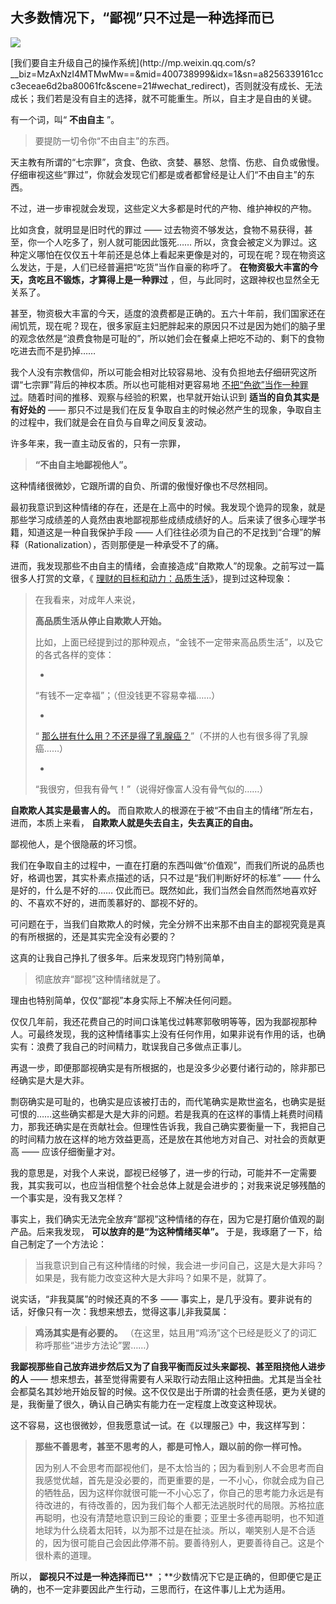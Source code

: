 ## 大多数情况下，“鄙视”只不过是一种选择而已
 ![](http://mmbiz.qpic.cn/mmbiz/BDcu2rMySicrxVdoAQMsVCuNbZksOetG4G4CCynLCib1ZPibHtsAt1P5WIQWGYUibmRFa4ICibAvLnbBW3fXeyZLgvQ/640?wx_fmt=jpeg&wxfrom=5)
<head><meta http-equiv="Content-Type" content="text/html; charset=utf-8"></head>
[我们要自主升级自己的操作系统](http://mp.weixin.qq.com/s?__biz=MzAxNzI4MTMwMw==&mid=400738999&idx=1&sn=a8256339161ccc3eceae6d2ba80061fc&scene=21#wechat_redirect)，否则就没有成长、无法成长；我们若是没有自主的选择，就不可能重生。所以，自主才是自由的关键。

有一个词，叫“ **不由自主** ”。

> 要提防一切令你“不由自主”的东西。

天主教有所谓的“七宗罪”，贪食、色欲、贪婪、暴怒、怠惰、伤悲、自负或傲慢。仔细审视这些“罪过”，你就会发现它们都是或者都曾经是让人们“不由自主”的东西。

不过，进一步审视就会发现，这些定义大多都是时代的产物、维护神权的产物。

比如贪食，就明显是旧时代的罪过 —— 过去物资不够发达，食物不易获得，甚至，你一个人吃多了，别人就可能因此饿死…… 所以，贪食会被定义为罪过。这种定义哪怕在仅仅五十年前还是总体上看起来更像是对的，可现在呢？现在物资这么发达，于是，人们已经普遍把“吃货”当作自豪的称呼了。 **在物资极大丰富的今天，贪吃且不锻炼，才算得上是一种罪过** ，但，与此同时，这跟神权也显然全无关系了。

甚至，物资极大丰富的今天，适度的浪费都是正确的。五六十年前，我们国家还在闹饥荒，现在呢？现在，很多家庭主妇肥胖起来的原因只不过是因为她们的脑子里的观念依然是“浪费食物是可耻的”，所以她们会在餐桌上把吃不动的、剩下的食物吃进去而不是扔掉……

我个人没有宗教信仰，所以可能会相对比较容易地、没有负担地去仔细研究这所谓“七宗罪”背后的神权本质。所以也可能相对更容易地 [不把“色欲”当作一种罪过](http://mp.weixin.qq.com/s?__biz=MzAxNzI4MTMwMw==&mid=210678304&idx=1&sn=e4f46f8ba31ba9b87e3ab9f5b045f190&scene=21#wechat_redirect)。随着时间的推移、观察与经验的积累，也早就开始认识到 **适当的自负其实是有好处的** —— 那只不过是我们在反复争取自主的时候必然产生的现象，争取自主的过程中，我们就是会在自负与自卑之间反复波动。

许多年来，我一直主动反省的，只有一宗罪，

> **“不由自主地鄙视他人”。**

这种情绪很微妙，它跟所谓的自负、所谓的傲慢好像也不尽然相同。

最初我意识到这种情绪的存在，还是在上高中的时候。我发现个诡异的现象，就是那些学习成绩差的人竟然由衷地鄙视那些成绩成绩好的人。后来读了很多心理学书籍，知道这是一种自我保护手段 —— 人们往往必须为自己的不足找到“合理”的解释（Rationalization），否则那便是一种承受不了的痛。

进而，我发现那些不由自主的情绪，会直接造成“自欺欺人”的现象。之前写过一篇很多人打赏的文章，《 [理财的目标和动力：品质生活](http://mp.weixin.qq.com/s?__biz=MzAxNzI4MTMwMw==&mid=210980544&idx=1&sn=a84a7a6b65cc4eb5975d6e9253d3e57f&scene=21#wechat_redirect)》，提到过这种现象：

> 在我看来，对成年人来说，
> 
> **高品质生活从停止自欺欺人开始。**
> 
> 比如，上面已经提到过的那种观点，“金钱不一定带来高品质生活”，以及它的各式各样的变体：
> 
> - 
> 
> “有钱不一定幸福”；（但没钱更不容易幸福……）
> 
> - 
> 
> “ [那么拼有什么用？不还是得了乳腺癌？](http://mp.weixin.qq.com/s?__biz=MzAxNzI4MTMwMw==&mid=210846205&idx=1&sn=5a73006f43ca2f6521d7ae6bdd0a9486&scene=21#wechat_redirect)”（不拼的人也有很多得了乳腺癌……）
> 
> - 
> 
> “我很穷，但我有骨气！”（说得好像富人没有骨气似的……）

**自欺欺人其实是最害人的。** 而自欺欺人的根源在于被“不由自主的情绪”所左右，进而，本质上来看， **自欺欺人就是失去自主，失去真正的自由。**

鄙视他人，是个很隐蔽的坏习惯。

我们在争取自主的过程中，一直在打磨的东西叫做“价值观”，而我们所说的品质也好，格调也罢，其实朴素点描述的话，只不过是“我们判断好坏的标准” —— 什么是好的，什么是不好的…… 仅此而已。既然如此，我们当然会自然而然地喜欢好的、不喜欢不好的，进而羡慕好的、鄙视不好的。

可问题在于，当我们自欺欺人的时候，完全分辨不出来那不由自主的鄙视究竟是真的有所根据的，还是其实完全没有必要的？

这真的让我自己挣扎了很多年。后来发现窍门特别简单，

> 彻底放弃“鄙视”这种情绪就是了。

理由也特别简单，仅仅“鄙视”本身实际上不解决任何问题。

仅仅几年前，我还花费自己的时间口诛笔伐过韩寒郭敬明等等，因为我鄙视那种人。可最终发现，我的这种情绪事实上没有任何作用，如果非说有作用的话，也确实有：浪费了我自己的时间精力，耽误我自己多做点正事儿。

再退一步，即便那鄙视确实是有所根据的，也是没多少必要付诸行动的，除非那已经确实是大是大非。

剽窃确实是可耻的，也确实是应该被打击的，而代笔确实是欺世盗名，也确实是挺可恨的……这些确实都是大是大非的问题。若是我真的在这样的事情上耗费时间精力，那我还确实是在贡献社会。但理性告诉我，我自己确实要衡量一下，我把自己的时间精力放在这样的地方效益更高，还是放在其他地方对自己、对社会的贡献更高 —— 应该仔细衡量才对。

我的意思是，对我个人来说，鄙视已经够了，进一步的行动，可能并不一定需要我，其实我可以，也应当相信整个社会总体上就是会进步的；对我来说足够残酷的一个事实是，没有我又怎样？

事实上，我们确实无法完全放弃“鄙视”这种情绪的存在，因为它是打磨价值观的副产品。后来我发现， **可以放弃的是“为这种情绪买单”。** 于是，我琢磨了一下，给自己制定了一个方法论：

> 当我意识到自己有这种情绪的时候，我会进一步问自己，这是大是大非吗？如果是，我有能力改变这种大是大非吗？如果不是，就算了。

说实话，“非我莫属”的时候还真的不多 —— 事实上，是几乎没有。要非说有的话，好像只有一次：我想来想去，觉得这事儿非我莫属：

> **鸡汤其实是有必要的。** （在这里，姑且用“鸡汤”这个已经是贬义了的词汇称呼那些“进步方法论”罢……）

**我鄙视那些自己放弃进步然后又为了自我平衡而反过头来鄙视、甚至阻挠他人进步的人** —— 想来想去，甚至觉得需要有人采取行动去阻止这种扭曲。尤其是当全社会都莫名其妙地开始反智的时候。这不仅仅是出于所谓的社会责任感，更为关键的是，我衡量了很久，确认自己确实有能力在一定程度上改变这种现状。

这不容易，这也很微妙，但我愿意试一试。在《以理服己》中，我这样写到：

> **那些不善思考，甚至不思考的人，都是可怜人，跟以前的你一样可怜。**
> 
> 因为别人不会思考而鄙视他们，是不太恰当的；因为看到别人不会思考而自我感觉优越，首先是没必要的，而更重要的是，一不小心，你就会成为自己的牺牲品，因为这样你就很可能一不小心忘了，你自己的思考能力永远是有待改进的，有待改善的，因为我们每个人都无法逃脱时代的局限。苏格拉底再聪明，也没有清楚地意识到三段论的重要；亚里士多德再聪明，也不知道地球为什么绕着太阳转，以为那不过是在扯淡。所以，嘲笑别人是不合适的，因为很可能自己会因此停滞不前。要善待别人，更要善待自己。这是个很朴素的道理。

所以， **鄙视只不过是一种选择而已**** ；**少数情况下它是正确的，但即便它是正确的，也不一定非要因此产生行动，三思而行，在这件事儿上尤为适用。

